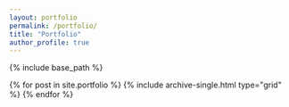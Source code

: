 ```yaml
---
layout: portfolio
permalink: /portfolio/
title: "Portfolio"
author_profile: true
---
```



{% include base_path %}

<div class="grid__wrapper">
  {% for post in site.portfolio %}
    {% include archive-single.html type="grid" %}
  {% endfor %}
</div>
